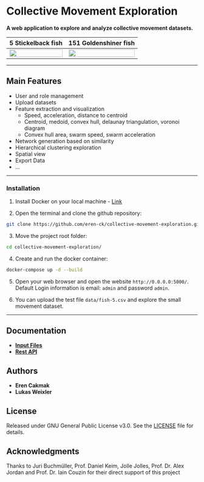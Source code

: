 # Collective Movement Exploration

__A web application to explore and analyze collective movement datasets.__

5 Stickelback fish             |  151 Goldenshiner fish
:-------------------------:|:-------------------------:
 <img src="https://raw.githubusercontent.com/dbvis-eren-ck/collective-movement-exploration/master/media/Fish5.gif" width=100%> |  <img src="https://raw.githubusercontent.com/dbvis-eren-ck/collective-movement-exploration/master/media/Fish151-dc.gif" width=100%>

---

## Main Features

* User and role management
* Upload datasets
* Feature extraction and visualization
  * Speed, acceleration, distance to centroid
  * Centroid, medoid, convex hull, delaunay triangulation, voronoi diagram
  * Convex hull area, swarm speed, swarm acceleration
* Network generation based on similarity
* Hierarchical clustering exploration
* Spatial view
* Export Data
* ...

---

### Installation

1. Install Docker on your local machine - [Link](https://www.docker.com/products/docker-desktop)

2. Open the terminal and clone the github repository:

```bash
git clone https://github.com/eren-ck/collective-movement-exploration.git
```

3. Move the project root folder:

```bash
cd collective-movement-exploration/
```

4. Create and run the docker container:

```bash
docker-compose up -d --build
```

5. Open your web browser and open the website `http://0.0.0.0:5000/`. Default Login information is email: `admin` and password `admin`.

6. You can upload the test file `data/fish-5.csv` and explore the small movement dataset.

---

## Documentation

* __[Input Files](https://github.com/dbvis-eren-ck/collective-movement-exploration/blob/master/doc/input.md)__
* __[Rest API](https://github.com/dbvis-eren-ck/collective-movement-exploration/blob/master/doc/rest.md)__

## Authors

* **Eren Cakmak**
* **Lukas Weixler**

## License

Released under GNU General Public License v3.0. See the [LICENSE](LICENSE) file for details.

## Acknowledgments

Thanks to Juri Buchmüller, Prof. Daniel Keim, Jolle Jolles, Prof. Dr. Alex Jordan and Prof. Dr. Iain Couzin for their direct support of this project
